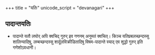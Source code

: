 +++
title = "यतिः"
unicode_script = "devanagari"
+++

## पादान्तयतिः
- पादान्ते यतौ लघोर् अपि क्वचिद् गुरुर् इव गणनम् अनुमतं क्वचित्। किञ्च यतिप्रबलच्छन्दस्सु शालिन्यादिषु, लम्बच्छन्दस्सु शार्दूलविक्रीडितादिषु विषम-पादान्ते स्याद् एव शुद्धो गुरुर् इति गणेशोऽवधानी। 
